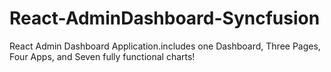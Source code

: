 # React-AdminDashboard-Syncfusion
 React Admin Dashboard Application.includes one Dashboard, Three Pages, Four Apps, and Seven fully functional charts!
